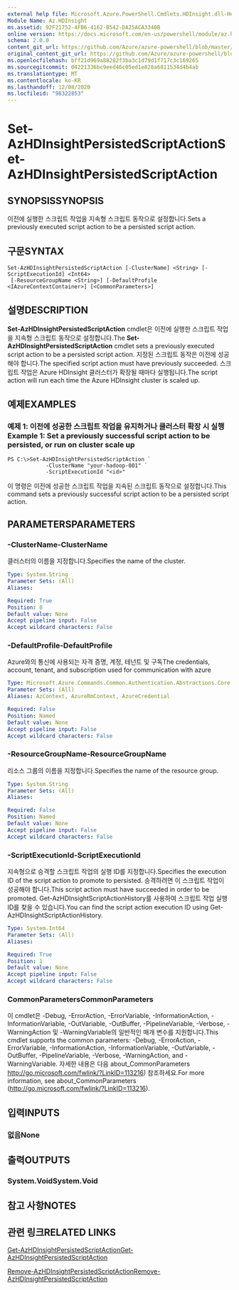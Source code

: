 ```yaml
---
external help file: Microsoft.Azure.PowerShell.Cmdlets.HDInsight.dll-Help.xml
Module Name: Az.HDInsight
ms.assetid: 92F21752-4FB6-4162-B542-DA25ACA3340B
online version: https://docs.microsoft.com/en-us/powershell/module/az.hdinsight/set-azhdinsightpersistedscriptaction
schema: 2.0.0
content_git_url: https://github.com/Azure/azure-powershell/blob/master/src/HDInsight/HDInsight/help/Set-AzHDInsightPersistedScriptAction.md
original_content_git_url: https://github.com/Azure/azure-powershell/blob/master/src/HDInsight/HDInsight/help/Set-AzHDInsightPersistedScriptAction.md
ms.openlocfilehash: bff21d969a88282f3ba3c1d79d1f717c3c169265
ms.sourcegitcommit: 04221336bc9eed46c05ed1e828a6811534d4b4ab
ms.translationtype: MT
ms.contentlocale: ko-KR
ms.lasthandoff: 12/08/2020
ms.locfileid: "98322853"
---
```

# <span data-ttu-id="2e439-101">Set-AzHDInsightPersistedScriptAction</span><span class="sxs-lookup"><span data-stu-id="2e439-101">Set-AzHDInsightPersistedScriptAction</span></span>

## <span data-ttu-id="2e439-102">SYNOPSIS</span><span class="sxs-lookup"><span data-stu-id="2e439-102">SYNOPSIS</span></span>
<span data-ttu-id="2e439-103">이전에 실행한 스크립트 작업을 지속형 스크립트 동작으로 설정합니다.</span><span class="sxs-lookup"><span data-stu-id="2e439-103">Sets a previously executed script action to be a persisted script action.</span></span>

## <span data-ttu-id="2e439-104">구문</span><span class="sxs-lookup"><span data-stu-id="2e439-104">SYNTAX</span></span>

```
Set-AzHDInsightPersistedScriptAction [-ClusterName] <String> [-ScriptExecutionId] <Int64>
 [-ResourceGroupName <String>] [-DefaultProfile <IAzureContextContainer>] [<CommonParameters>]
```

## <span data-ttu-id="2e439-105">설명</span><span class="sxs-lookup"><span data-stu-id="2e439-105">DESCRIPTION</span></span>
<span data-ttu-id="2e439-106">**Set-AzHDInsightPersistedScriptAction** cmdlet은 이전에 실행한 스크립트 작업을 지속형 스크립트 동작으로 설정합니다.</span><span class="sxs-lookup"><span data-stu-id="2e439-106">The **Set-AzHDInsightPersistedScriptAction** cmdlet sets a previously executed script action to be a persisted script action.</span></span>
<span data-ttu-id="2e439-107">지정된 스크립트 동작은 이전에 성공해야 합니다.</span><span class="sxs-lookup"><span data-stu-id="2e439-107">The specified script action must have previously succeeded.</span></span>
<span data-ttu-id="2e439-108">스크립트 작업은 Azure HDInsight 클러스터가 확장될 때마다 실행됩니다.</span><span class="sxs-lookup"><span data-stu-id="2e439-108">The script action will run each time the Azure HDInsight cluster is scaled up.</span></span>

## <span data-ttu-id="2e439-109">예제</span><span class="sxs-lookup"><span data-stu-id="2e439-109">EXAMPLES</span></span>

### <span data-ttu-id="2e439-110">예제 1: 이전에 성공한 스크립트 작업을 유지하거나 클러스터 확장 시 실행</span><span class="sxs-lookup"><span data-stu-id="2e439-110">Example 1: Set a previously successful script action to be persisted, or run on cluster scale up</span></span>
```
PS C:\>Set-AzHDInsightPersistedScriptAction `
            -ClusterName "your-hadoop-001" `
            -ScriptExecutionId "<id>"
```

<span data-ttu-id="2e439-111">이 명령은 이전에 성공한 스크립트 작업을 지속된 스크립트 동작으로 설정합니다.</span><span class="sxs-lookup"><span data-stu-id="2e439-111">This command sets a previously successful script action to be a persisted script action.</span></span>

## <span data-ttu-id="2e439-112">PARAMETERS</span><span class="sxs-lookup"><span data-stu-id="2e439-112">PARAMETERS</span></span>

### <span data-ttu-id="2e439-113">-ClusterName</span><span class="sxs-lookup"><span data-stu-id="2e439-113">-ClusterName</span></span>
<span data-ttu-id="2e439-114">클러스터의 이름을 지정합니다.</span><span class="sxs-lookup"><span data-stu-id="2e439-114">Specifies the name of the cluster.</span></span>

```yaml
Type: System.String
Parameter Sets: (All)
Aliases:

Required: True
Position: 0
Default value: None
Accept pipeline input: False
Accept wildcard characters: False
```

### <span data-ttu-id="2e439-115">-DefaultProfile</span><span class="sxs-lookup"><span data-stu-id="2e439-115">-DefaultProfile</span></span>
<span data-ttu-id="2e439-116">Azure와의 통신에 사용되는 자격 증명, 계정, 테넌트 및 구독</span><span class="sxs-lookup"><span data-stu-id="2e439-116">The credentials, account, tenant, and subscription used for communication with azure</span></span>

```yaml
Type: Microsoft.Azure.Commands.Common.Authentication.Abstractions.Core.IAzureContextContainer
Parameter Sets: (All)
Aliases: AzContext, AzureRmContext, AzureCredential

Required: False
Position: Named
Default value: None
Accept pipeline input: False
Accept wildcard characters: False
```

### <span data-ttu-id="2e439-117">-ResourceGroupName</span><span class="sxs-lookup"><span data-stu-id="2e439-117">-ResourceGroupName</span></span>
<span data-ttu-id="2e439-118">리소스 그룹의 이름을 지정합니다.</span><span class="sxs-lookup"><span data-stu-id="2e439-118">Specifies the name of the resource group.</span></span>

```yaml
Type: System.String
Parameter Sets: (All)
Aliases:

Required: False
Position: Named
Default value: None
Accept pipeline input: False
Accept wildcard characters: False
```

### <span data-ttu-id="2e439-119">-ScriptExecutionId</span><span class="sxs-lookup"><span data-stu-id="2e439-119">-ScriptExecutionId</span></span>
<span data-ttu-id="2e439-120">지속형으로 승격할 스크립트 작업의 실행 ID를 지정합니다.</span><span class="sxs-lookup"><span data-stu-id="2e439-120">Specifies the execution ID of the script action to promote to persisted.</span></span>
<span data-ttu-id="2e439-121">승격하려면 이 스크립트 작업이 성공해야 합니다.</span><span class="sxs-lookup"><span data-stu-id="2e439-121">This script action must have succeeded in order to be promoted.</span></span>
<span data-ttu-id="2e439-122">Get-AzHDInsightScriptActionHistory를 사용하여 스크립트 작업 실행 ID를 찾을 수 있습니다.</span><span class="sxs-lookup"><span data-stu-id="2e439-122">You can find the script action execution ID using Get-AzHDInsightScriptActionHistory.</span></span>

```yaml
Type: System.Int64
Parameter Sets: (All)
Aliases:

Required: True
Position: 1
Default value: None
Accept pipeline input: False
Accept wildcard characters: False
```

### <span data-ttu-id="2e439-123">CommonParameters</span><span class="sxs-lookup"><span data-stu-id="2e439-123">CommonParameters</span></span>
<span data-ttu-id="2e439-124">이 cmdlet은 -Debug, -ErrorAction, -ErrorVariable, -InformationAction, -InformationVariable, -OutVariable, -OutBuffer, -PipelineVariable, -Verbose, -WarningAction 및 -WarningVariable의 일반적인 매개 변수를 지원합니다.</span><span class="sxs-lookup"><span data-stu-id="2e439-124">This cmdlet supports the common parameters: -Debug, -ErrorAction, -ErrorVariable, -InformationAction, -InformationVariable, -OutVariable, -OutBuffer, -PipelineVariable, -Verbose, -WarningAction, and -WarningVariable.</span></span> <span data-ttu-id="2e439-125">자세한 내용은 다음 about_CommonParameters http://go.microsoft.com/fwlink/?LinkID=113216) 참조하세요.</span><span class="sxs-lookup"><span data-stu-id="2e439-125">For more information, see about_CommonParameters (http://go.microsoft.com/fwlink/?LinkID=113216).</span></span>

## <span data-ttu-id="2e439-126">입력</span><span class="sxs-lookup"><span data-stu-id="2e439-126">INPUTS</span></span>

### <span data-ttu-id="2e439-127">없음</span><span class="sxs-lookup"><span data-stu-id="2e439-127">None</span></span>

## <span data-ttu-id="2e439-128">출력</span><span class="sxs-lookup"><span data-stu-id="2e439-128">OUTPUTS</span></span>

### <span data-ttu-id="2e439-129">System.Void</span><span class="sxs-lookup"><span data-stu-id="2e439-129">System.Void</span></span>

## <span data-ttu-id="2e439-130">참고 사항</span><span class="sxs-lookup"><span data-stu-id="2e439-130">NOTES</span></span>

## <span data-ttu-id="2e439-131">관련 링크</span><span class="sxs-lookup"><span data-stu-id="2e439-131">RELATED LINKS</span></span>

[<span data-ttu-id="2e439-132">Get-AzHDInsightPersistedScriptAction</span><span class="sxs-lookup"><span data-stu-id="2e439-132">Get-AzHDInsightPersistedScriptAction</span></span>](./Get-AzHDInsightPersistedScriptAction.md)

[<span data-ttu-id="2e439-133">Remove-AzHDInsightPersistedScriptAction</span><span class="sxs-lookup"><span data-stu-id="2e439-133">Remove-AzHDInsightPersistedScriptAction</span></span>](./Remove-AzHDInsightPersistedScriptAction.md)


